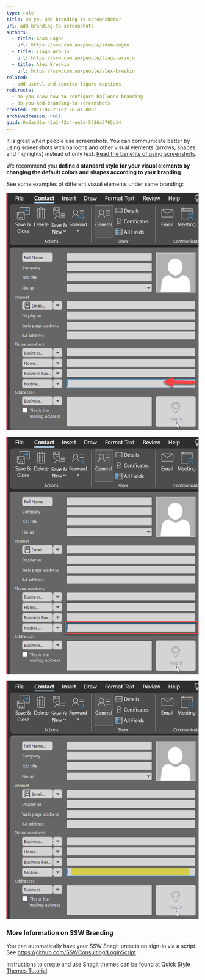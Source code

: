 ```yaml
---
type: rule
title: Do you add branding to screenshots?
uri: add-branding-to-screenshots
authors:
  - title: Adam Cogan
    url: https://ssw.com.au/people/adam-cogan
  - title: Tiago Araujo
    url: https://ssw.com.au/people/tiago-araujo
  - title: Alex Breskin
    url: https://ssw.com.au/people/alex-breskin
related:
  - add-useful-and-concise-figure-captions
redirects:
  - do-you-know-how-to-configure-balloons-branding
  - do-you-add-branding-to-screenshots
created: 2011-04-21T02:28:41.000Z
archivedreason: null
guid: 0a6acd0a-43a1-42c4-ae5e-5726c5795d14
---
```

It is great when people use screenshots. You can communicate better by using screenshots with balloons and other visual elements (arrows, shapes, and highlights) instead of only text. [Read the benefits of using screenshots](/screenshots-do-you-use-balloons-instead-of-a-wall-of-text).

<!--endintro-->

We recommend you **define a standard style for your visual elements by changing the default colors and shapes according to your branding**.

See some examples of different visual elements under same branding:

![Figure: Indicate someone to enter the mobile field. Do you use a red arrow?](screenshot1.png)

![Figure: Or do you like the red box?](screenshot2.png)

![Figure: Or do you like the yellow highlight?](screenshot3.png)

### More Information on SSW Branding

You can automatically have your SSW Snagit presets on sign-in via a script. See https://github.com/SSWConsulting/LoginScript.

Instructions to create and use Snagit themes can be found at [Quick Style Themes Tutorial](https://www.techsmith.com/tutorial-snagit-13-quick-style-themes.html).